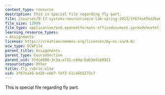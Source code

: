 ```yaml
---
content_type: resource
description: This is special file regarding fly part.
file: /courses/9-17-systems-neuroscience-lab-spring-2013/3f67ea45bd2be6b7fdf251c46b5273c7_fly_rubric.xlsx
file_size: 12999
file_type: application/vnd.openxmlformats-officedocument.spreadsheetml.sheet
learning_resource_types:
- Assignments
license: https://creativecommons.org/licenses/by-nc-sa/4.0/
ocw_type: OCWFile
parent_title: Assignments
parent_type: CourseSection
parent_uid: 3fdce980-3c3a-e731-cd4a-bab3ad1e9921
resourcetype: Other
title: fly_rubric.xlsx
uid: 3f67ea45-bd2b-e6b7-fdf2-51c46b5273c7
---
```

This is special file regarding fly part.